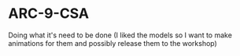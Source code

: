 # ARC-9-CSA
Doing what it's need to be done (I liked the models so I want to make animations for them and possibly release them to the workshop)
